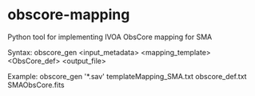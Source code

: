 # obscore-mapping
Python tool for implementing IVOA ObsCore mapping for SMA


Syntax: obscore_gen <input_metadata> <mapping_template> <ObsCore_def> <output_file>

Example: obscore_gen '*.sav' templateMapping_SMA.txt obscore_def.txt SMAObsCore.fits
